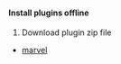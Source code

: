 #### Install plugins offline
1. Download plugin zip file
  * [marvel]([http://download.elasticsearch.org/elasticsearch/marvel/marvel-latest.zip)
